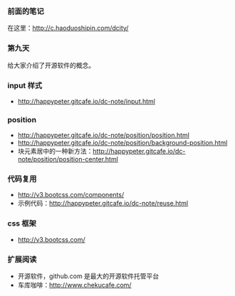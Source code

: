 ### 前面的笔记
在这里：<http://c.haoduoshipin.com/dcity/>


### 第九天

给大家介绍了开源软件的概念。


### input 样式

- http://happypeter.gitcafe.io/dc-note/input.html


### position

- http://happypeter.gitcafe.io/dc-note/position/position.html
- http://happypeter.gitcafe.io/dc-note/position/background-position.html
- 块元素居中的一种新方法：http://happypeter.gitcafe.io/dc-note/position/position-center.html

### 代码复用

- http://v3.bootcss.com/components/
- 示例代码：http://happypeter.gitcafe.io/dc-note/reuse.html

### css 框架

- http://v3.bootcss.com/

### 扩展阅读

- 开源软件，github.com 是最大的开源软件托管平台
- 车库咖啡：http://www.chekucafe.com/